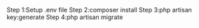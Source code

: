 Step 1:Setup .env file
Step 2:composer install
Step 3:php artisan key:generate
Step 4:php artisan migrate